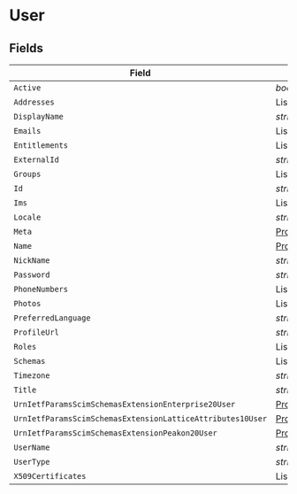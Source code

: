 # User


## Fields

| Field                                                                                                                                                                   | Type                                                                                                                                                                    | Required                                                                                                                                                                | Description                                                                                                                                                             |
| ----------------------------------------------------------------------------------------------------------------------------------------------------------------------- | ----------------------------------------------------------------------------------------------------------------------------------------------------------------------- | ----------------------------------------------------------------------------------------------------------------------------------------------------------------------- | ----------------------------------------------------------------------------------------------------------------------------------------------------------------------- |
| `Active`                                                                                                                                                                | *bool*                                                                                                                                                                  | :heavy_minus_sign:                                                                                                                                                      | N/A                                                                                                                                                                     |
| `Addresses`                                                                                                                                                             | List<[Undefined](../../Models/Components/Undefined.md)>                                                                                                                 | :heavy_minus_sign:                                                                                                                                                      | N/A                                                                                                                                                                     |
| `DisplayName`                                                                                                                                                           | *string*                                                                                                                                                                | :heavy_minus_sign:                                                                                                                                                      | N/A                                                                                                                                                                     |
| `Emails`                                                                                                                                                                | List<[Undefined](../../Models/Components/Undefined.md)>                                                                                                                 | :heavy_minus_sign:                                                                                                                                                      | N/A                                                                                                                                                                     |
| `Entitlements`                                                                                                                                                          | List<[Undefined](../../Models/Components/Undefined.md)>                                                                                                                 | :heavy_minus_sign:                                                                                                                                                      | N/A                                                                                                                                                                     |
| `ExternalId`                                                                                                                                                            | *string*                                                                                                                                                                | :heavy_minus_sign:                                                                                                                                                      | N/A                                                                                                                                                                     |
| `Groups`                                                                                                                                                                | List<[Undefined](../../Models/Components/Undefined.md)>                                                                                                                 | :heavy_minus_sign:                                                                                                                                                      | N/A                                                                                                                                                                     |
| `Id`                                                                                                                                                                    | *string*                                                                                                                                                                | :heavy_minus_sign:                                                                                                                                                      | N/A                                                                                                                                                                     |
| `Ims`                                                                                                                                                                   | List<[Undefined](../../Models/Components/Undefined.md)>                                                                                                                 | :heavy_minus_sign:                                                                                                                                                      | N/A                                                                                                                                                                     |
| `Locale`                                                                                                                                                                | *string*                                                                                                                                                                | :heavy_minus_sign:                                                                                                                                                      | N/A                                                                                                                                                                     |
| `Meta`                                                                                                                                                                  | [PropertyUserMeta](../../Models/Components/PropertyUserMeta.md)                                                                                                         | :heavy_minus_sign:                                                                                                                                                      | N/A                                                                                                                                                                     |
| `Name`                                                                                                                                                                  | [PropertyUserName](../../Models/Components/PropertyUserName.md)                                                                                                         | :heavy_minus_sign:                                                                                                                                                      | N/A                                                                                                                                                                     |
| `NickName`                                                                                                                                                              | *string*                                                                                                                                                                | :heavy_minus_sign:                                                                                                                                                      | N/A                                                                                                                                                                     |
| `Password`                                                                                                                                                              | *string*                                                                                                                                                                | :heavy_minus_sign:                                                                                                                                                      | N/A                                                                                                                                                                     |
| `PhoneNumbers`                                                                                                                                                          | List<[Undefined](../../Models/Components/Undefined.md)>                                                                                                                 | :heavy_minus_sign:                                                                                                                                                      | N/A                                                                                                                                                                     |
| `Photos`                                                                                                                                                                | List<[Undefined](../../Models/Components/Undefined.md)>                                                                                                                 | :heavy_minus_sign:                                                                                                                                                      | N/A                                                                                                                                                                     |
| `PreferredLanguage`                                                                                                                                                     | *string*                                                                                                                                                                | :heavy_minus_sign:                                                                                                                                                      | N/A                                                                                                                                                                     |
| `ProfileUrl`                                                                                                                                                            | *string*                                                                                                                                                                | :heavy_minus_sign:                                                                                                                                                      | N/A                                                                                                                                                                     |
| `Roles`                                                                                                                                                                 | List<[Undefined](../../Models/Components/Undefined.md)>                                                                                                                 | :heavy_minus_sign:                                                                                                                                                      | N/A                                                                                                                                                                     |
| `Schemas`                                                                                                                                                               | List<[PropertyUserSchemas](../../Models/Components/PropertyUserSchemas.md)>                                                                                             | :heavy_minus_sign:                                                                                                                                                      | N/A                                                                                                                                                                     |
| `Timezone`                                                                                                                                                              | *string*                                                                                                                                                                | :heavy_minus_sign:                                                                                                                                                      | N/A                                                                                                                                                                     |
| `Title`                                                                                                                                                                 | *string*                                                                                                                                                                | :heavy_minus_sign:                                                                                                                                                      | N/A                                                                                                                                                                     |
| `UrnIetfParamsScimSchemasExtensionEnterprise20User`                                                                                                                     | [PropertyUserUrnIetfParamsScimSchemasExtensionEnterprise20User](../../Models/Components/PropertyUserUrnIetfParamsScimSchemasExtensionEnterprise20User.md)               | :heavy_minus_sign:                                                                                                                                                      | N/A                                                                                                                                                                     |
| `UrnIetfParamsScimSchemasExtensionLatticeAttributes10User`                                                                                                              | [PropertyUserUrnIetfParamsScimSchemasExtensionLatticeAttributes10User](../../Models/Components/PropertyUserUrnIetfParamsScimSchemasExtensionLatticeAttributes10User.md) | :heavy_minus_sign:                                                                                                                                                      | N/A                                                                                                                                                                     |
| `UrnIetfParamsScimSchemasExtensionPeakon20User`                                                                                                                         | [PropertyUserUrnIetfParamsScimSchemasExtensionPeakon20User](../../Models/Components/PropertyUserUrnIetfParamsScimSchemasExtensionPeakon20User.md)                       | :heavy_minus_sign:                                                                                                                                                      | N/A                                                                                                                                                                     |
| `UserName`                                                                                                                                                              | *string*                                                                                                                                                                | :heavy_minus_sign:                                                                                                                                                      | N/A                                                                                                                                                                     |
| `UserType`                                                                                                                                                              | *string*                                                                                                                                                                | :heavy_minus_sign:                                                                                                                                                      | N/A                                                                                                                                                                     |
| `X509Certificates`                                                                                                                                                      | List<[Undefined](../../Models/Components/Undefined.md)>                                                                                                                 | :heavy_minus_sign:                                                                                                                                                      | N/A                                                                                                                                                                     |